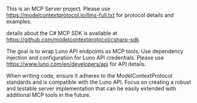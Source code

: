 <!-- Use this file to provide workspace-specific custom instructions to Copilot. For more details, visit https://code.visualstudio.com/docs/copilot/copilot-customization#_use-a-githubcopilotinstructionsmd-file -->

This is an MCP Server project. Please use https://modelcontextprotocol.io/llms-full.txt for protocol details and examples.

details about the C# MCP SDK is available at https://github.com/modelcontextprotocol/csharp-sdk

The goal is to wrap Luno API endpoints as MCP tools. Use dependency injection and configuration for Luno API credentials. Please use https://www.luno.com/en/developers/api for API details.

When writing code, ensure it adheres to the ModelContextProtocol standards and is compatible with the Luno API. Focus on creating a robust and testable server implementation that can be easily extended with additional MCP tools in the future.


